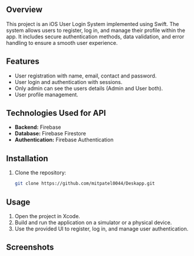 ## Overview

This project is an iOS User Login System implemented using Swift. The system allows users to register, log in, and manage their profile within the app. It includes secure authentication methods, data validation, and error handling to ensure a smooth user experience.

## Features

- User registration with name, email, contact and password.
- User login and authentication with sessions.
- Only admin can see the users details (Admin and User both).
- User profile management.

## Technologies Used for API

- **Backend:** Firebase
- **Database:** Firebase Firestore
- **Authentication:** Firebase Authentication

## Installation
1. Clone the repository:
    ```bash
    git clone https://github.com/mitpatel0044/Deskapp.git
    ```

## Usage
1. Open the project in Xcode.
2. Build and run the application on a simulator or a physical device.
3. Use the provided UI to register, log in, and manage user authentication.

## Screenshots
